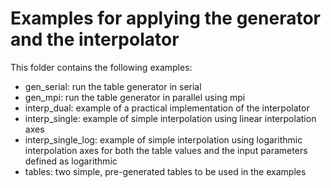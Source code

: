 # Examples for applying the generator and the interpolator

This folder contains the following examples:

* gen_serial: run the table generator in serial
* gen_mpi: run the table generator in parallel using mpi
* interp_dual: example of a practical implementation of the interpolator
* interp_single: example of simple interpolation using linear interpolation axes
* interp_single_log: example of simple interpolation using logarithmic interpolation axes for both the table values and the input parameters defined as logarithmic
* tables: two simple, pre-generated tables to be used in the examples
